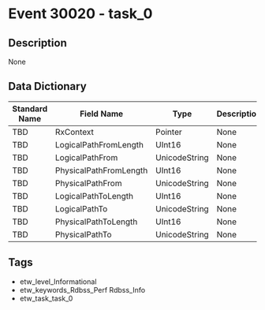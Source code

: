 # Event 30020 - task_0

## Description
None

## Data Dictionary
|Standard Name|Field Name|Type|Description|Sample Value|
|---|---|---|---|---|
|TBD|RxContext|Pointer|None|`None`|
|TBD|LogicalPathFromLength|UInt16|None|`None`|
|TBD|LogicalPathFrom|UnicodeString|None|`None`|
|TBD|PhysicalPathFromLength|UInt16|None|`None`|
|TBD|PhysicalPathFrom|UnicodeString|None|`None`|
|TBD|LogicalPathToLength|UInt16|None|`None`|
|TBD|LogicalPathTo|UnicodeString|None|`None`|
|TBD|PhysicalPathToLength|UInt16|None|`None`|
|TBD|PhysicalPathTo|UnicodeString|None|`None`|

## Tags
* etw_level_Informational
* etw_keywords_Rdbss_Perf Rdbss_Info
* etw_task_task_0